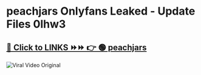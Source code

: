 
 # peachjars Onlyfans Leaked - Update Files 0lhw3

## <h2><a href="https://clipsfans.com/peachjars&ref=git">🔗 Click to LINKS ⏩⏩ 👉 🟢 peachjars </a></h2>

<a href="https://clipsfans.com/peachjars&ref=git" rel="nofollow" data-target="animated-image.originalLink"><img src="https://i.ibb.co.com/xMMVF88/686577567.gif" alt="Viral Video Original" style="max-width: 100%; display: inline-block;" data-target="animated-image.originalImage"></a>

